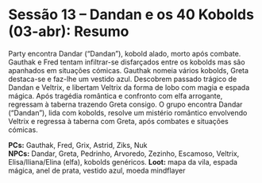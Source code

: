 # Sessão 13 – Dandan e os 40 Kobolds (03-abr): Resumo

Party encontra Dandar (“Dandan”), kobold alado, morto após combate. Gauthak e Fred tentam infiltrar-se disfarçados entre os kobolds mas são apanhados em situações cómicas. Gauthak nomeia vários kobolds, Greta destaca-se e faz-lhe um vestido azul. Descobrem passado trágico de Dandan e Veltrix, e libertam Veltrix da forma de lobo com magia e espada mágica. Após tragédia romântica e confronto com elfa arrogante, regressam à taberna trazendo Greta consigo.
O grupo encontra Dandar (“Dandan”), lida com kobolds, resolve um mistério romântico envolvendo Veltrix e regressa à taberna com Greta, após combates e situações cómicas.

**PCs:** Gauthak, Fred, Grix, Astrid, Ziks, Nuk  
**NPCs:** Dandar, Greta, Pedrinho, Arvoredo, Zezinho, Escamoso, Veltrix, Elisa/Iliana/Elina (elfa), kobolds genéricos.
**Loot:** mapa da vila, espada mágica, anel de prata, vestido azul, moeda mindflayer
